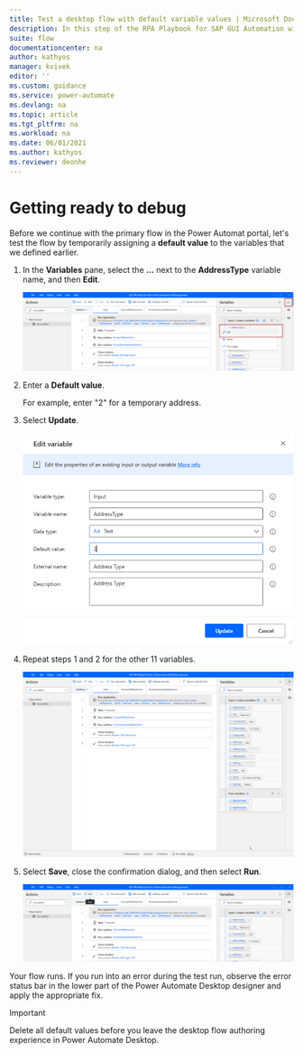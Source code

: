 ```yaml
---
title: Test a desktop flow with default variable values | Microsoft Docs
description: In this step of the RPA Playbook for SAP GUI Automation with Power Automate tutorial, we'll test a Power Automate Desktop flow by temporarily assigning a default value to the variables.
suite: flow
documentationcenter: na
author: kathyos
manager: kvivek
editor: ''
ms.custom: guidance
ms.service: power-automate
ms.devlang: na
ms.topic: article
ms.tgt_pltfrm: na
ms.workload: na
ms.date: 06/01/2021
ms.author: kathyos
ms.reviewer: deonhe
---
```


# Getting ready to debug

Before we continue with the primary flow in the Power Automat portal, let's test the flow by temporarily assigning a **default value** to the variables that we defined earlier.

1. In the **Variables** pane, select the **…** next to the **AddressType** variable name, and then **Edit**.

   ![Screenshot of the authoring experience of Power Automate Desktop with a selected variable to be edited ](media/PAD-designer-with-variable-to-be-edited.png)

1. Enter a **Default value**.

   For example, enter "2" for a temporary address.
   
1. Select **Update**.

   ![Screenshot of the Edit dialog of the AddressType variable with a Default value being set to 2 ](media/edit-variable-addresstype.png)

1. Repeat steps 1 and 2 for the other 11 variables.

   ![Screenshot of Power Automate Desktop designer window with the Variables pane open and default values added for all the variables ](media/PAD-designer-with-default-values-for-variables.png)

1. Select **Save**, close the confirmation dialog, and then select **Run**.

   ![Screenshot of Power Automate Desktop designer window with the Run button selected ](media/PAD-designer-with-run-button.png)

Your flow runs. If you run into an error during the test run, observe the error status bar in the lower part of the Power Automate Desktop designer and apply the appropriate fix.

>[!IMPORTANT]
>Delete all default values before you leave the desktop flow authoring experience in Power Automate Desktop.